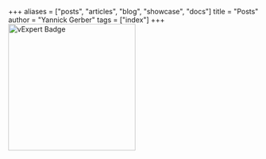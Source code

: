 +++
aliases = ["posts", "articles", "blog", "showcase", "docs"]
title = "Posts"
author = "Yannick Gerber"
tags = ["index"]
+++
<img src="https://vexpert.vmware.com/directory/11762/vexpert-badge-year.png" width="256" alt="vExpert Badge" title="vExpert Badge" />
